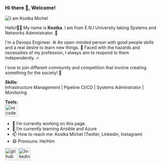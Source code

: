 ### Hi there 👋, Welcome!

![I am Kostka Michel ](https://avatars.githubusercontent.com/u/93066080?v=4)

Hello!👋🏻 My name is **Kostka**. I am from E.N.I University taking Systems and Networks Administrator. 🏫

I'm a Devops Engineer. ⚙️ An open-minded person with good people skills and a real desire to learn new things. 📝
Faced with the hazards and necessities of my profession, I always aim to respond to them independently. 🔥

I love to join different community and competition that involve creating something for the society! 🙋  


**Skills:**  
Infrastructure Management | Pipeline CI/CD |  Systems Adminstrator | Monitoring

**Tools:**   
<img src='https://static-00.iconduck.com/assets.00/docker-icon-icon-2048x1479-cres2he9.png' alt='vscode' height='40'>


- 🔭 I’m currently working on this page. 
- 🌱 I’m currently learning Ansible and Azure
- 📫 How to reach me: Kostka Michel (Twitter, Linkedin, Instagram) 
- 😄 Pronouns: He/Him  


[<img src='https://cdn.jsdelivr.net/npm/simple-icons@3.0.1/icons/github.svg' alt='github' height='40'>](https://github.com/)  [<img src='https://cdn.jsdelivr.net/npm/simple-icons@3.0.1/icons/linkedin.svg' alt='linkedin' height='40'>](https://www.linkedin.com/in/kostka-michel-749902227/)
